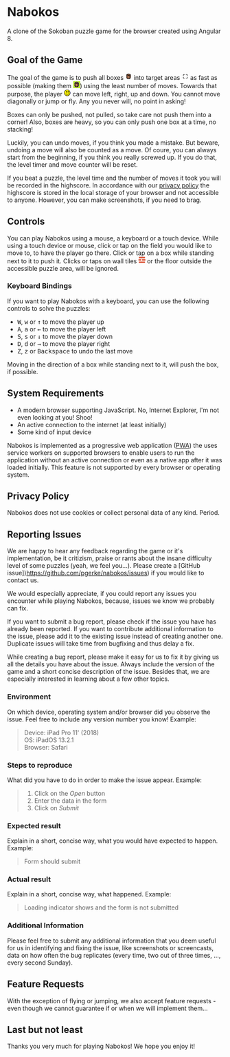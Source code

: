 # Nabokos

A clone of the Sokoban puzzle game for the browser created using Angular 8.

## Goal of the Game ##

The goal of the game is to push all boxes <img src="src/assets/svg/box.svg" alt="box image" width="16px"> into target areas <img src="src/assets/png/target.png" alt="target image" width="16px"> as fast as possible (making them <img src="src/assets/svg/box_in_target.svg" alt="box in target image" width="16px">) using the least number of moves. Towards that purpose, the player <img src="src/assets/svg/player.svg" alt="player image" width="16px"> can move left, right, up and down. You cannot move diagonally or jump or fly. Any you never will, no point in asking!

Boxes can only be pushed, not pulled, so take care not push them into a corner! Also, boxes are heavy, so you can only push one box at a time, no stacking!

Luckily, you can undo moves, if you think you made a mistake. But beware, undoing a move will also be counted as a move. Of coure, you can always start from the beginning, if you think you really screwed up. If you do that, the level timer and move counter will be reset.

If you beat a puzzle, the level time and the number of moves it took you will be recorded in the highscore. In accordance with our [privacy policy](https://github.com/pgerke/nabokos/blob/master/README.md#privacy-policy) the highscore is stored in the local storage of your browser and not accessible to anyone. However, you can make screenshots, if you need to brag.

## Controls ##

You can play Nabokos using a mouse, a keyboard or a touch device. While using a touch device or mouse, click or tap on the field you would like to move to, to have the player go there. Click or tap on a box while standing next to it to push it. Clicks or taps on wall tiles <img src="src/assets/svg/wall.svg" alt="wall image" width="16px"> or the floor outside the accessible puzzle area, will be ignored.

### Keyboard Bindings ###

If you want to play Nabokos with a keyboard, you can use the following controls to solve the puzzles:

* <kbd>W</kbd>, <kbd>w</kbd> or <kbd>&#8593;</kbd> to move the player up
* <kbd>A</kbd>, <kbd>a</kbd> or <kbd>&#8592;</kbd> to move the player left
* <kbd>S</kbd>, <kbd>s</kbd> or <kbd>&#8595;</kbd> to move the player down
* <kbd>D</kbd>, <kbd>d</kbd> or <kbd>&#8594;</kbd> to move the player right
* <kbd>Z</kbd>, <kbd>z</kbd> or <kbd>Backspace</kbd> to undo the last move

Moving in the direction of a box while standing next to it, will push the box, if possible.

## System Requirements ##

* A modern browser supporting JavaScript. No, Internet Explorer, I'm not even looking at you! Shoo!
* An active connection to the internet (at least initially)</sub>
* Some kind of input device

Nabokos is implemented as a progressive web application ([PWA](https://en.wikipedia.org/wiki/Progressive_web_applications)) the uses service workers on supported browsers to enable users to run the application without an active connection or even as a native app after it was loaded initially. This feature is not supported by every browser or operating system.

## Privacy Policy ##

Nabokos does not use cookies or collect personal data of any kind. Period.

## Reporting Issues ##

We are happy to hear any feedback regarding the game or it's implementation, be it critizism, praise or rants about the insane difficulty level of some puzzles (yeah, we feel you...). Please create a [GitHub issue])https://github.com/pgerke/nabokos/issues) if you would like to contact us. 

We would especially appreciate, if you could report any issues you encounter while playing Nabokos, because, issues we know we probably can fix.

If you want to submit a bug report, please check if the issue you have has already been reported. If you want to contribute additional information to the issue, please add it to the existing issue instead of creating another one. Duplicate issues will take time from bugfixing and thus delay a fix.

While creating a bug report, please make it easy for us to fix it by giving us all the details you have about the issue. Always include the version of the game and a short concise description of the issue. Besides that, we are especially interested in learning about a few other topics.

### Environment ###

On which device, operating system and/or browser did you observe the issue. Feel free to include any version number you know! Example:

>Device: iPad Pro 11' (2018) <br>
>OS: iPadOS 13.2.1 <br>
>Browser: Safari

### Steps to reproduce ###

What did you have to do in order to make the issue appear. Example:

> 1. Click on the *Open* button
> 1. Enter the data in the form
> 1. Click on *Submit*

### Expected result ###

Explain in a short, concise way, what you would have expected to happen. Example:

> Form should submit

### Actual result ###

Explain in a short, concise way, what happened. Example: 

> Loading indicator shows and the form is not submitted

### Additional Information ###

Please feel free to submit any additional information that you deem useful for us in identifying and fixing the issue, like screenshots or screencasts, data on how often the bug replicates (every time, two out of three times, ..., every second Sunday). 

## Feature Requests ##

With the exception of flying or jumping, we also accept feature requests - even though we cannot guarantee if or when we will implement them...

## Last but not least

Thanks you very much for playing Nabokos! We hope you enjoy it!
